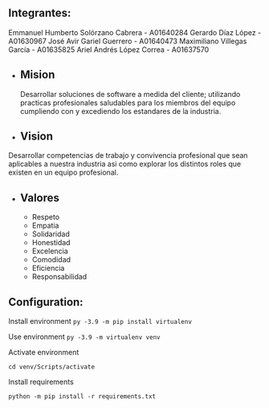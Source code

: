 ## Integrantes:

Emmanuel Humberto Solórzano Cabrera - A01640284
Gerardo Díaz López - A01630967
José Avir Gariel Guerrero - A01640473
Maximiliano Villegas García - A01635825
Ariel Andrés López Correa - A01637570

- ## Mision
	Desarrollar soluciones de software a medida del cliente; utilizando practicas profesionales saludables para los miembros del equipo cumpliendo con y excediendo los estandares de la industria.

- ## Vision
Desarrollar competencias de trabajo y convivencia profesional que sean aplicables a nuestra industria asi como explorar los distintos roles que existen en un equipo profesional.

- ## Valores
	- Respeto
	- Empatia
	- Solidaridad
	- Honestidad
	- Excelencia
	- Comodidad
	- Eficiencia
	- Responsabilidad

## Configuration:

Install environment
`py -3.9 -m pip install virtualenv`

Use environment
`py -3.9 -m virtualenv venv`

Activate environment

`cd venv/Scripts/activate`

Install requirements

`python -m pip install -r requirements.txt`
